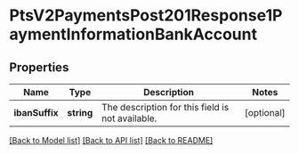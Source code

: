 # PtsV2PaymentsPost201Response1PaymentInformationBankAccount

## Properties
Name | Type | Description | Notes
------------ | ------------- | ------------- | -------------
**ibanSuffix** | **string** | The description for this field is not available. | [optional] 

[[Back to Model list]](../README.md#documentation-for-models) [[Back to API list]](../README.md#documentation-for-api-endpoints) [[Back to README]](../README.md)



